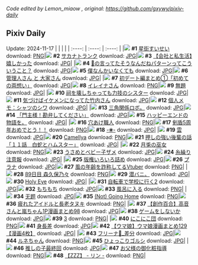 *Code edited by Lemon_miaow , original: https://github.com/gxywy/pixiv-daily*
## Pixiv Daily 
Update: 2024-11-17
|      |      |      |
| :----: | :----: | :----: |
|![](https://pximg.lemonmiaow.xyz/c/240x480/img-master/img/2024/11/15/00/00/42/124301285_p0_master1200.jpg) **#1** [星街すいせい](https://www.pixiv.net/artworks/124301285) download: [PNG](https://pximg.lemonmiaow.xyz/img-original/img/2024/11/15/00/00/42/124301285_p0.png)|![](https://pximg.lemonmiaow.xyz/c/240x480/img-master/img/2024/11/15/07/30/02/124309128_p0_master1200.jpg) **#2** [サカナトランク](https://www.pixiv.net/artworks/124309128) download: [JPG](https://pximg.lemonmiaow.xyz/img-original/img/2024/11/15/07/30/02/124309128_p0.jpg)|![](https://pximg.lemonmiaow.xyz/c/240x480/img-master/img/2024/11/15/12/00/12/124312838_p0_master1200.jpg) **#3** [【会社と私生活】嬉しかった](https://www.pixiv.net/artworks/124312838) download: [JPG](https://pximg.lemonmiaow.xyz/img-original/img/2024/11/15/12/00/12/124312838_p0.jpg)|
|![](https://pximg.lemonmiaow.xyz/c/240x480/img-master/img/2024/11/15/18/00/07/124319349_p0_master1200.jpg) **#4** [🎀の言ってたそうなんだねパターンってこういうこと？](https://www.pixiv.net/artworks/124319349) download: [JPG](https://pximg.lemonmiaow.xyz/img-original/img/2024/11/15/18/00/07/124319349_p0.jpg)|![](https://pximg.lemonmiaow.xyz/c/240x480/img-master/img/2024/11/16/15/08/37/124348674_p0_master1200.jpg) **#5** [僕なんかいなくても](https://www.pixiv.net/artworks/124348674) download: [JPG](https://pximg.lemonmiaow.xyz/img-original/img/2024/11/16/15/08/37/124348674_p0.jpg)|![](https://pximg.lemonmiaow.xyz/c/240x480/img-master/img/2024/11/15/08/50/15/124310211_p0_master1200.jpg) **#6** [管理人さん と 大家さん](https://www.pixiv.net/artworks/124310211) download: [JPG](https://pximg.lemonmiaow.xyz/img-original/img/2024/11/15/08/50/15/124310211_p0.jpg)|
|![](https://pximg.lemonmiaow.xyz/c/240x480/img-master/img/2024/11/16/18/56/27/124347207_p0_master1200.jpg) **#7** [初デート編まとめ①「初めての両想い」](https://www.pixiv.net/artworks/124347207) download: [JPG](https://pximg.lemonmiaow.xyz/img-original/img/2024/11/16/18/56/27/124347207_p0.jpg)|![](https://pximg.lemonmiaow.xyz/c/240x480/img-master/img/2024/11/15/00/03/15/124301524_p0_master1200.jpg) **#8** [イレイナさん](https://www.pixiv.net/artworks/124301524) download: [PNG](https://pximg.lemonmiaow.xyz/img-original/img/2024/11/15/00/03/15/124301524_p0.png)|![](https://pximg.lemonmiaow.xyz/c/240x480/img-master/img/2024/11/15/04/15/41/124306958_p0_master1200.jpg) **#9** [無題](https://www.pixiv.net/artworks/124306958) download: [JPG](https://pximg.lemonmiaow.xyz/img-original/img/2024/11/15/04/15/41/124306958_p0.jpg)|
|![](https://pximg.lemonmiaow.xyz/c/240x480/img-master/img/2024/11/16/18/25/22/124353752_p0_master1200.jpg) **#10** [祠を壊しちゃっても力技のシスター](https://www.pixiv.net/artworks/124353752) download: [JPG](https://pximg.lemonmiaow.xyz/img-original/img/2024/11/16/18/25/22/124353752_p0.jpg)|![](https://pximg.lemonmiaow.xyz/c/240x480/img-master/img/2024/11/16/08/59/23/124341335_p0_master1200.jpg) **#11** [気づけばイケメンになってた竹内さん](https://www.pixiv.net/artworks/124341335) download: [JPG](https://pximg.lemonmiaow.xyz/img-original/img/2024/11/16/08/59/23/124341335_p0.jpg)|![](https://pximg.lemonmiaow.xyz/c/240x480/img-master/img/2024/11/16/06/00/05/124339003_p0_master1200.jpg) **#12** [個人メモ：シャツのシワ](https://www.pixiv.net/artworks/124339003) download: [JPG](https://pximg.lemonmiaow.xyz/img-original/img/2024/11/16/06/00/05/124339003_p0.jpg)|
|![](https://pximg.lemonmiaow.xyz/c/240x480/img-master/img/2024/11/15/02/29/02/124305430_p0_master1200.jpg) **#13** [三角関係ロボ。](https://www.pixiv.net/artworks/124305430) download: [JPG](https://pximg.lemonmiaow.xyz/img-original/img/2024/11/15/02/29/02/124305430_p0.jpg)|![](https://pximg.lemonmiaow.xyz/c/240x480/img-master/img/2024/11/15/00/02/57/124301507_p0_master1200.jpg) **#14** [「門主様！勘弁してください」](https://www.pixiv.net/artworks/124301507) download: [JPG](https://pximg.lemonmiaow.xyz/img-original/img/2024/11/15/00/02/57/124301507_p0.jpg)|![](https://pximg.lemonmiaow.xyz/c/240x480/img-master/img/2024/11/15/19/17/19/124321895_p0_master1200.jpg) **#15** [ハッピーエンドの物語を。](https://www.pixiv.net/artworks/124321895) download: [JPG](https://pximg.lemonmiaow.xyz/img-original/img/2024/11/15/19/17/19/124321895_p0.jpg)|
|![](https://pximg.lemonmiaow.xyz/c/240x480/img-master/img/2024/11/15/20/30/01/124324267_p0_master1200.jpg) **#16** [穴あけ職人](https://www.pixiv.net/artworks/124324267) download: [PNG](https://pximg.lemonmiaow.xyz/img-original/img/2024/11/15/20/30/01/124324267_p0.png)|![](https://pximg.lemonmiaow.xyz/c/240x480/img-master/img/2024/11/15/11/48/38/124312614_p0_master1200.jpg) **#17** [剣盾5周年おめでとう！！](https://www.pixiv.net/artworks/124312614) download: [PNG](https://pximg.lemonmiaow.xyz/img-original/img/2024/11/15/11/48/38/124312614_p0.png)|![](https://pximg.lemonmiaow.xyz/c/240x480/img-master/img/2024/11/15/00/01/15/124301359_p0_master1200.jpg) **#18** [-❀-](https://www.pixiv.net/artworks/124301359) download: [JPG](https://pximg.lemonmiaow.xyz/img-original/img/2024/11/15/00/01/15/124301359_p0.jpg)|
|![](https://pximg.lemonmiaow.xyz/c/240x480/img-master/img/2024/11/16/14/37/28/124347962_p0_master1200.jpg) **#19** [雲](https://www.pixiv.net/artworks/124347962) download: [JPG](https://pximg.lemonmiaow.xyz/img-original/img/2024/11/16/14/37/28/124347962_p0.jpg)|![](https://pximg.lemonmiaow.xyz/c/240x480/img-master/img/2024/11/15/19/13/30/124321813_p0_master1200.jpg) **#20** [Camellya](https://www.pixiv.net/artworks/124321813) download: [PNG](https://pximg.lemonmiaow.xyz/img-original/img/2024/11/15/19/13/30/124321813_p0.png)|![](https://pximg.lemonmiaow.xyz/c/240x480/img-master/img/2024/11/16/00/03/27/124332328_p0_master1200.jpg) **#21** [押しの強い後輩の話「１１話　白蛇とハムスター」](https://www.pixiv.net/artworks/124332328) download: [JPG](https://pximg.lemonmiaow.xyz/img-original/img/2024/11/16/00/03/27/124332328_p0.jpg)|
|![](https://pximg.lemonmiaow.xyz/c/240x480/img-master/img/2024/11/15/00/00/34/124301260_p0_master1200.jpg) **#22** [月兎の巫女](https://www.pixiv.net/artworks/124301260) download: [PNG](https://pximg.lemonmiaow.xyz/img-original/img/2024/11/15/00/00/34/124301260_p0.png)|![](https://pximg.lemonmiaow.xyz/c/240x480/img-master/img/2024/11/16/00/09/43/124332667_p0_master1200.jpg) **#23** [うさめとベビー子ザメ](https://www.pixiv.net/artworks/124332667) download: [JPG](https://pximg.lemonmiaow.xyz/img-original/img/2024/11/16/00/09/43/124332667_p0.jpg)|![](https://pximg.lemonmiaow.xyz/c/240x480/img-master/img/2024/11/15/07/14/44/124308961_p0_master1200.jpg) **#24** [糸繰り注意報](https://www.pixiv.net/artworks/124308961) download: [JPG](https://pximg.lemonmiaow.xyz/img-original/img/2024/11/15/07/14/44/124308961_p0.jpg)|
|![](https://pximg.lemonmiaow.xyz/c/240x480/img-master/img/2024/11/15/00/33/53/124302765_p0_master1200.jpg) **#25** [版権いろいろ詰め](https://www.pixiv.net/artworks/124302765) download: [JPG](https://pximg.lemonmiaow.xyz/img-original/img/2024/11/15/00/33/53/124302765_p0.jpg)|![](https://pximg.lemonmiaow.xyz/c/240x480/img-master/img/2024/11/16/00/05/17/124332444_p0_master1200.jpg) **#26** [プラナ](https://www.pixiv.net/artworks/124332444) download: [JPG](https://pximg.lemonmiaow.xyz/img-original/img/2024/11/16/00/05/17/124332444_p0.jpg)|![](https://pximg.lemonmiaow.xyz/c/240x480/img-master/img/2024/11/16/21/05/56/124359108_p0_master1200.jpg) **#27** [風の年齢を詐称してるVtuber](https://www.pixiv.net/artworks/124359108) download: [PNG](https://pximg.lemonmiaow.xyz/img-original/img/2024/11/16/21/05/56/124359108_p0.png)|
|![](https://pximg.lemonmiaow.xyz/c/240x480/img-master/img/2024/11/15/20/22/50/124324055_p0_master1200.jpg) **#28** [89日目 森久保乃々](https://www.pixiv.net/artworks/124324055) download: [PNG](https://pximg.lemonmiaow.xyz/img-original/img/2024/11/15/20/22/50/124324055_p0.png)|![](https://pximg.lemonmiaow.xyz/c/240x480/img-master/img/2024/11/16/05/54/01/124338938_p0_master1200.jpg) **#29** [潜バニ。](https://www.pixiv.net/artworks/124338938) download: [JPG](https://pximg.lemonmiaow.xyz/img-original/img/2024/11/16/05/54/01/124338938_p0.jpg)|![](https://pximg.lemonmiaow.xyz/c/240x480/img-master/img/2024/11/15/00/00/12/124301161_p0_master1200.jpg) **#30** [Holy Eye](https://www.pixiv.net/artworks/124301161) download: [JPG](https://pximg.lemonmiaow.xyz/img-original/img/2024/11/15/00/00/12/124301161_p0.jpg)|
|![](https://pximg.lemonmiaow.xyz/c/240x480/img-master/img/2024/11/16/00/30/02/124333364_p0_master1200.jpg) **#31** [自転車で学校に行く2](https://www.pixiv.net/artworks/124333364) download: [JPG](https://pximg.lemonmiaow.xyz/img-original/img/2024/11/16/00/30/02/124333364_p0.jpg)|![](https://pximg.lemonmiaow.xyz/c/240x480/img-master/img/2024/11/16/00/11/36/124332736_p0_master1200.jpg) **#32** [もちもち](https://www.pixiv.net/artworks/124332736) download: [JPG](https://pximg.lemonmiaow.xyz/img-original/img/2024/11/16/00/11/36/124332736_p0.jpg)|![](https://pximg.lemonmiaow.xyz/c/240x480/img-master/img/2024/11/15/12/05/28/124312985_p0_master1200.jpg) **#33** [風呂に入る](https://www.pixiv.net/artworks/124312985) download: [PNG](https://pximg.lemonmiaow.xyz/img-original/img/2024/11/15/12/05/28/124312985_p0.png)|
|![](https://pximg.lemonmiaow.xyz/c/240x480/img-master/img/2024/11/15/10/41/31/124311641_p0_master1200.jpg) **#34** [无题](https://www.pixiv.net/artworks/124311641) download: [JPG](https://pximg.lemonmiaow.xyz/img-original/img/2024/11/15/10/41/31/124311641_p0.jpg)|![](https://pximg.lemonmiaow.xyz/c/240x480/img-master/img/2024/11/15/16/00/03/124316628_p0_master1200.jpg) **#35** [(Not) Going Home](https://www.pixiv.net/artworks/124316628) download: [PNG](https://pximg.lemonmiaow.xyz/img-original/img/2024/11/15/16/00/03/124316628_p0.png)|![](https://pximg.lemonmiaow.xyz/c/240x480/img-master/img/2024/11/16/00/01/52/124332210_p0_master1200.jpg) **#36** [疲れたアイドルと長老タヌキ](https://www.pixiv.net/artworks/124332210) download: [PNG](https://pximg.lemonmiaow.xyz/img-original/img/2024/11/16/00/01/52/124332210_p0.png)|
|![](https://pximg.lemonmiaow.xyz/c/240x480/img-master/img/2024/11/16/00/17/21/124332196_p0_master1200.jpg) **#37** [【創作百合】高音さんと嵐ちゃん1P漫画まとめ98](https://www.pixiv.net/artworks/124332196) download: [JPG](https://pximg.lemonmiaow.xyz/img-original/img/2024/11/16/00/17/21/124332196_p0.jpg)|![](https://pximg.lemonmiaow.xyz/c/240x480/img-master/img/2024/11/16/00/00/07/124331913_p0_master1200.jpg) **#38** [ゲームをしないか](https://www.pixiv.net/artworks/124331913) download: [JPG](https://pximg.lemonmiaow.xyz/img-original/img/2024/11/16/00/00/07/124331913_p0.jpg)|![](https://pximg.lemonmiaow.xyz/c/240x480/img-master/img/2024/11/16/11/31/38/124344011_p0_master1200.jpg) **#39** [3](https://www.pixiv.net/artworks/124344011) download: [PNG](https://pximg.lemonmiaow.xyz/img-original/img/2024/11/16/11/31/38/124344011_p0.png)|
|![](https://pximg.lemonmiaow.xyz/c/240x480/img-master/img/2024/11/15/22/00/44/124327489_p0_master1200.jpg) **#40** [にこにこ団](https://www.pixiv.net/artworks/124327489) download: [PNG](https://pximg.lemonmiaow.xyz/img-original/img/2024/11/15/22/00/44/124327489_p0.png)|![](https://pximg.lemonmiaow.xyz/c/240x480/img-master/img/2024/11/15/00/37/11/124302869_p0_master1200.jpg) **#41** [身長差](https://www.pixiv.net/artworks/124302869) download: [JPG](https://pximg.lemonmiaow.xyz/img-original/img/2024/11/15/00/37/11/124302869_p0.jpg)|![](https://pximg.lemonmiaow.xyz/c/240x480/img-master/img/2024/11/15/00/01/18/124301365_p0_master1200.jpg) **#42** [【ウマ娘】ウマ娘漫画まとめ129【漫画4枚】](https://www.pixiv.net/artworks/124301365) download: [JPG](https://pximg.lemonmiaow.xyz/img-original/img/2024/11/15/00/01/18/124301365_p0.jpg)|
|![](https://pximg.lemonmiaow.xyz/c/240x480/img-master/img/2024/11/15/01/03/39/124303584_p0_master1200.jpg) **#43** [フリーナ🎨_差分](https://www.pixiv.net/artworks/124303584) download: [JPG](https://pximg.lemonmiaow.xyz/img-original/img/2024/11/15/01/03/39/124303584_p0.jpg)|![](https://pximg.lemonmiaow.xyz/c/240x480/img-master/img/2024/11/15/21/31/59/124326424_p0_master1200.jpg) **#44** [ルネちゃん](https://www.pixiv.net/artworks/124326424) download: [PNG](https://pximg.lemonmiaow.xyz/img-original/img/2024/11/15/21/31/59/124326424_p0.png)|![](https://pximg.lemonmiaow.xyz/c/240x480/img-master/img/2024/11/15/07/10/56/124308918_p0_master1200.jpg) **#45** [ひょっこりゴルシ](https://www.pixiv.net/artworks/124308918) download: [JPG](https://pximg.lemonmiaow.xyz/img-original/img/2024/11/15/07/10/56/124308918_p0.jpg)|
|![](https://pximg.lemonmiaow.xyz/c/240x480/img-master/img/2024/11/15/04/32/45/124307147_p0_master1200.jpg) **#46** [推しの子最終回](https://www.pixiv.net/artworks/124307147) download: [JPG](https://pximg.lemonmiaow.xyz/img-original/img/2024/11/15/04/32/45/124307147_p0.jpg)|![](https://pximg.lemonmiaow.xyz/c/240x480/img-master/img/2024/11/15/17/58/38/124319286_p0_master1200.jpg) **#47** [お父様の御化粧指導](https://www.pixiv.net/artworks/124319286) download: [PNG](https://pximg.lemonmiaow.xyz/img-original/img/2024/11/15/17/58/38/124319286_p0.png)|![](https://pximg.lemonmiaow.xyz/c/240x480/img-master/img/2024/11/16/09/54/47/124342166_p0_master1200.jpg) **#48** [【ZZZ】 -  リン  -](https://www.pixiv.net/artworks/124342166) download: [PNG](https://pximg.lemonmiaow.xyz/img-original/img/2024/11/16/09/54/47/124342166_p0.png)|
